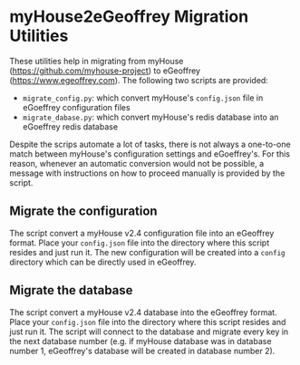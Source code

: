 # myHouse2eGeoffrey Migration Utilities

These utilities help in migrating from myHouse (https://github.com/myhouse-project) to eGeoffrey (https://www.egeoffrey.com).
The following two scripts are provided:

- `migrate_config.py`: which convert myHouse's `config.json` file in eGoeffrey configuration files
- `migrate_dabase.py`: which convert myHouse's redis database into an eGoeffrey redis database

Despite the scrips automate a lot of tasks, there is not always a one-to-one match between myHouse's configuration settings and eGoeffrey's. For this reason, whenever an automatic conversion would not be possible, a message with instructions on how to proceed manually is provided by the script.

## Migrate the configuration

The script convert a myHouse v2.4 configuration file into an eGeoffrey format. Place your `config.json` file into the directory where this script resides and just run it. The new configuration will be created into a `config` directory which can be directly used in eGeoffrey.

## Migrate the database

The script convert a myHouse v2.4 database into the eGeoffrey format. Place your `config.json` file into the directory where this script resides and just run it. The script will connect to the database and migrate every key in the next database number (e.g. if myHouse database was in database number 1, eGeoffrey's database will be created in database number 2).


